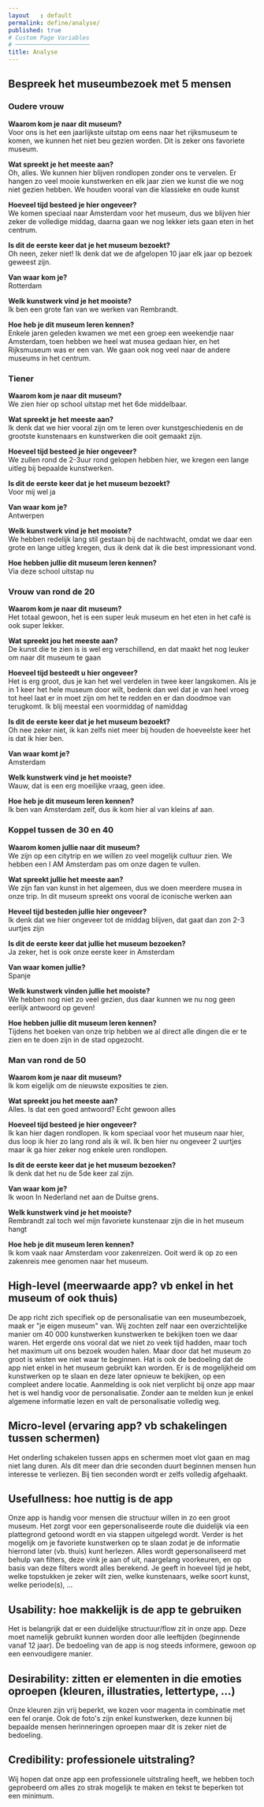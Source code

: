 ```yaml
---
layout   : default
permalink: define/analyse/
published: true
# Custom Page Variables
# ─────────────────────
title: Analyse
---
```

## Bespreek het museumbezoek met 5 mensen

### Oudere vrouw

**Waarom kom je naar dit museum?** <br>
Voor ons is het een jaarlijkste uitstap om eens naar het rijksmuseum te komen, we kunnen het niet beu gezien worden. Dit is zeker ons favoriete museum.

**Wat spreekt je het meeste aan?** <br>
Oh, alles. We kunnen hier blijven rondlopen zonder ons te vervelen. Er hangen zo veel mooie kunstwerken en elk jaar zien we kunst die we nog niet gezien hebben. We houden vooral van die klassieke en oude kunst

**Hoeveel tijd besteed je hier ongeveer?**<br>
We komen speciaal naar Amsterdam voor het museum, dus we blijven hier zeker de volledige middag, daarna gaan we nog lekker iets gaan eten in het centrum.

**Is dit de eerste keer dat je het museum bezoekt?** <br>
Oh neen, zeker niet! Ik denk dat we de afgelopen 10 jaar elk jaar op bezoek geweest zijn.

**Van waar kom je?**<br>
Rotterdam

**Welk kunstwerk vind je het mooiste?** <br>
Ik ben een grote fan van we werken van Rembrandt.

**Hoe heb je dit museum leren kennen?** <br>
Enkele jaren geleden kwamen we met een groep een weekendje naar Amsterdam, toen hebben we heel wat musea gedaan hier, en het Rijksmuseum was er een van. We gaan ook nog veel naar de andere museums in het centrum.


### Tiener

**Waarom kom je naar dit museum?** <br>
We zien hier op school uitstap met het 6de middelbaar.

**Wat spreekt je het meeste aan?** <br>
Ik denk dat we hier vooral zijn om te leren over kunstgeschiedenis en de grootste kunstenaars en kunstwerken die ooit gemaakt zijn.

**Hoeveel tijd besteed je hier ongeveer?** <br>
We zullen rond de 2-3uur rond gelopen hebben hier, we kregen een lange uitleg bij bepaalde kunstwerken.

**Is dit de eerste keer dat je het museum bezoekt?** <br>
Voor mij wel ja

**Van waar kom je?** <br>
Antwerpen

**Welk kunstwerk vind je het mooiste?** <br>
We hebben redelijk lang stil gestaan bij de nachtwacht, omdat we daar een grote en lange uitleg kregen, dus ik denk dat ik die best impressionant vond.

**Hoe hebben jullie dit museum leren kennen?** <br>
Via deze school uitstap nu

### Vrouw van rond de 20

**Waarom kom je naar dit museum?** <br>
Het totaal gewoon, het is een super leuk museum en het eten in het café is ook super lekker.

**Wat spreekt jou het meeste aan?** <br>
De kunst die te zien is is wel erg verschillend, en dat maakt het nog leuker om naar dit museum te gaan

**Hoeveel tijd besteedt u hier ongeveer?** <br>
Het is erg groot, dus je kan het wel verdelen in twee keer langskomen. Als je in 1 keer het hele museum door wilt, bedenk dan wel dat je van heel vroeg tot heel laat er in moet zijn om het te redden en er dan doodmoe van terugkomt.
Ik blij meestal een voormiddag of namiddag

**Is dit de eerste keer dat je het museum bezoekt?** <br>
Oh nee zeker niet, ik kan zelfs niet meer bij houden de hoeveelste keer het is dat ik hier ben.

**Van waar komt je?** <br>
Amsterdam

**Welk kunstwerk vind je het mooiste?** <br>
Wauw, dat is een erg moeilijke vraag, geen idee.

**Hoe heb je dit museum leren kennen?** <br>
Ik ben van Amsterdam zelf, dus ik kom hier al van kleins af aan.

### Koppel tussen de 30 en 40

**Waarom komen jullie naar dit museum?** <br>
We zijn op een citytrip en we willen zo veel mogelijk cultuur zien. We hebben een I AM Amsterdam pas om onze dagen te vullen.

**Wat spreekt jullie het meeste aan?** <br>
We zijn fan van kunst in het algemeen, dus we doen meerdere musea in onze trip. In dit museum spreekt ons vooral de iconische werken aan

**Heveel tijd besteden jullie hier ongeveer?** <br>
Ik denk dat we hier ongeveer tot de middag blijven, dat gaat dan zon 2-3 uurtjes zijn

**Is dit de eerste keer dat jullie het museum bezoeken?** <br>
Ja zeker, het is ook onze eerste keer in Amsterdam

**Van waar komen jullie?** <br>
Spanje

**Welk kunstwerk vinden jullie het mooiste?** <br>
We hebben nog niet zo veel gezien, dus daar kunnen we nu nog geen eerlijk antwoord op geven!

**Hoe hebben jullie dit museum leren kennen?** <br>
Tijdens het boeken van onze trip hebben we al direct alle dingen die er te zien en te doen zijn in de stad opgezocht.

### Man van rond de 50

**Waarom kom je naar dit museum?** <br>
Ik kom eigelijk om de nieuwste exposities te zien.

**Wat spreekt jou het meeste aan?** <br>
Alles. Is dat een goed antwoord? Echt gewoon alles

**Hoeveel tijd besteed je hier ongeveer?** <br>
Ik kan hier dagen rondlopen. Ik kom speciaal voor het museum naar hier, dus loop ik hier zo lang rond als ik wil. Ik ben hier nu ongeveer 2 uurtjes maar ik ga hier zeker nog enkele uren rondlopen.

**Is dit de eerste keer dat je het museum bezoeken?** <br>
Ik denk dat het nu de 5de keer zal zijn.

**Van waar kom je?** <br>
Ik woon In Nederland net aan de Duitse grens.

**Welk kunstwerk vind je het mooiste?** <br>
Rembrandt zal toch wel mijn favoriete kunstenaar zijn die in het museum hangt

**Hoe heb je dit museum leren kennen?** <br>
Ik kom vaak naar Amsterdam voor zakenreizen. Ooit werd ik op zo een zakenreis mee genomen naar het museum.

## High-level (meerwaarde app? vb enkel in het museum of ook thuis)

De app richt zich specifiek op de personalisatie van een museumbezoek, maak er "je eigen museum" van. Wij zochten zelf naar een overzichtelijke manier om 40 000 kunstwerken kunstwerken te bekijken toen we daar waren. Het ergerde ons vooral dat we niet zo veek tijd hadden, maar toch het maximum uit ons bezoek wouden halen. Maar door dat het museum zo groot is wisten we niet waar te beginnen. Hat is ook de bedoeling dat de app niet enkel in het museum gebruikt kan worden. Er is de mogelijkheid om kunstwerken op te slaan en deze later opnieuw te bekijken, op een compleet andere locatie. Aanmelding is ook niet verplicht bij onze app maar het is wel handig voor de personalisatie. Zonder aan te melden kun je enkel algemene informatie lezen en valt de personalisatie volledig weg.

## Micro-level (ervaring app? vb schakelingen tussen schermen)

Het onderling schakelen tussen apps en schermen moet vlot gaan en mag niet lang duren. Als dit meer dan drie seconden duurt beginnen mensen hun interesse te verliezen. Bij tien seconden wordt er zelfs volledig afgehaakt.

## Usefullness: hoe nuttig is de app

Onze app is handig voor mensen die structuur willen in zo een groot museum. Het zorgt voor een gepersonaliseerde route die duidelijk via een plattegrond getoond wordt en via stappen uitgelegd wordt. Verder is het mogelijk om je favoriete kunstwerken op te slaan zodat je de informatie hierrond later (vb. thuis) kunt herlezen. Alles wordt gepersonaliseerd met behulp van filters, deze vink je aan of uit, naargelang voorkeuren, en op basis van deze filters wordt alles berekend. Je geeft in hoeveel tijd je hebt, welke topstukken je zeker wilt zien, welke kunstenaars, welke soort kunst, welke periode(s), ...

## Usability: hoe makkelijk is de app te gebruiken

Het is belangrijk dat er een duidelijke structuur/flow zit in onze app. Deze moet namelijk gebruikt kunnen worden door alle leeftijden (beginnende vanaf 12 jaar). De bedoeling van de app is nog steeds informere, gewoon op een eenvoudigere manier.

## Desirability: zitten er elementen in die emoties oproepen (kleuren, illustraties, lettertype, …)

Onze kleuren zijn vrij beperkt, we kozen voor magenta in combinatie met een fel oranje. Ook de foto's zijn enkel kunstwerken, deze kunnen bij bepaalde mensen herinneringen oproepen maar dit is zeker niet de bedoeling.

## Credibility: professionele uitstraling?

Wij hopen dat onze app een professionele uitstraling heeft, we hebben toch geprobeerd om alles zo strak mogelijk te maken en tekst te beperken tot een minimum.
